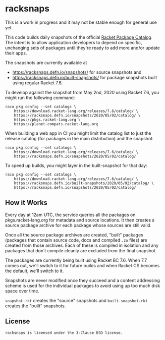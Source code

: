 # racksnaps

This is a work in progress and it may not be stable enough for general
use yet.

This code builds daily snapshots of the official [Racket Package
Catalog].  The intent is to allow application developers to depend on
specific, unchanging sets of packages until they're ready to add more
and/or update their apps.

The snapshots are currently available at

* https://racksnaps.defn.io/snapshots/ for source snapshots and
* https://racksnaps.defn.io/built-snapshots/ for package snapshots
  built using regular Racket 7.6.

To develop against the snapshot from May 2nd, 2020 using Racket 7.6,
you might run the following command:

    raco pkg config --set catalogs \
        https://download.racket-lang.org/releases/7.6/catalog/ \
        https://racksnaps.defn.io/snapshots/2020/05/02/catalog/ \
        https://pkgs.racket-lang.org \
        https://planet-compats.racket-lang.org

When building a web app in CI you might limit the catalog list to just
the release catalog (for packages in the main distribution) and the
snapshot:

    raco pkg config --set catalogs \
        https://download.racket-lang.org/releases/7.6/catalog/ \
        https://racksnaps.defn.io/snapshots/2020/05/02/catalog/

To speed up builds, you might layer in the built-snapshot for that day:

    raco pkg config --set catalogs \
        https://download.racket-lang.org/releases/7.6/catalog/ \
        https://racksnaps.defn.io/built-snapshots/2020/05/02/catalog/ \
        https://racksnaps.defn.io/snapshots/2020/05/02/catalog/


## How it Works

Every day at 12am UTC, the service queries all the packages on
pkgs.racket-lang.org for metadata and source locations.  It then
creates a source package archive for each package whose sources are
still valid.

Once all the source package archives are created, "built" packages
(packages that contain source code, docs and compiled `.zo` files) are
created from those archives.  Each of these is compiled in isolation
and any packages that don't compile cleanly are excluded from the
final snapshot.

The packages are currently being built using Racket BC 7.6.  When 7.7
comes out, we'll switch to it for future builds and when Racket CS
becomes the default, we'll switch to it.

Snapshots are never modified once they succeed and a content
addressing scheme is used for the individual packages to avoid using
up too much disk space over time.

`snapshot.rkt` creates the "source" snapshots and `built-snapshot.rkt`
creates the "built" snapshots.


## License

    racksnaps is licensed under the 3-Clause BSD license.


[Racket Package Catalog]: https://pkgs.racket-lang.org/
